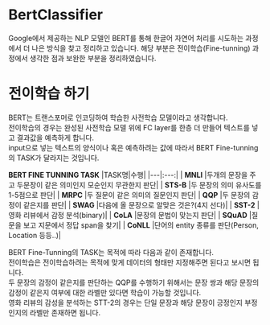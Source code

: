 # BertClassifier
Google에서 제공하는 NLP 모델인 BERT를 통해 한글어 자연어 처리를 시도하는 과정에서 더 나은 방식을 찾고 정리하고 있습니다. 해당 부분은 전이학습(Fine-tunning) 과정에서 생각한 점과 보완한 부분을 정리하였습니다.

# 전이학습 하기
BERT는 트랜스포머로 인코딩하여 학습한 사전학습 모델이라고 생각합니다.   
전이학습의 경우는 완성된 사전학습 모델 위에 FC layer를 한층 더 만들어 텍스트를 넣고 결과값을 예측하게 합니다.   
input으로 넣는 텍스트의 양식이나 혹은 예측하려는 값에 따라서 BERT Fine-tunning의 TASK가 달라지는 것입니다.   

**BERT FINE TUNNING TASK**
|TASK명|수행|
|---|:---:|
| **MNLI**  |두개의 문장을 주고 두문장이 같은 의미인지 모순인지 무관한지 판단|
| **STS-B**  |두 문장의 의미 유사도를 1-5점으로 판단|
| **MRPC**  |두 질문이 같은 의미의 질문인지 판단|
| **QQP**  |두 문장의 감정이 같은지를 판단|
| **SWAG**  |다음에 올 문장으로 알맞은 것은?(4지 선다)|
| **SST-2** |영화 리뷰에서 감정 분석(binary)|
| **CoLA**  |문장의 문법이 맞는지 판단|
| **SQuAD**  |질문을 보고 지문에서 정답 span을 찾기|
| **CoNLL**  |단어의 entity 종류를 판단(Person, Location 등등..)|

BERT Fine-Tunning의 TASK는 목적에 따라 다음과 같이 존재합니다.   
전이학습은 전이학습하려는 목적에 맞게 데이터의 형태만 지정해주면 된다고 보시면 됩니다.   
두 문장의 감정이 같은지를 판단하는 QQP를 수행하기 위해서는 문장 쌍과 해당 문장의 감정이 같은지 여부에 대한 라벨만 있다면 학습이 가능할 것입니다.   
영화 리뷰의 감성을 분석하는 STT-2의 경우는 단일 문장과 해당 문장이 긍정인지 부정인지의 라벨만 존재하면 됩니다.   


